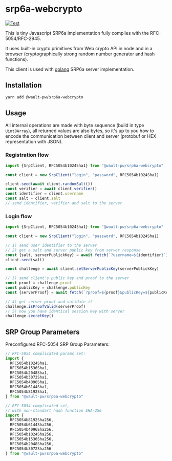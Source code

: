 # srp6a-webcrypto

[![Test](https://github.com/wault-pw/srp6a-webcrypto/actions/workflows/test.yml/badge.svg)](https://github.com/oka-is/srp6a-webcrypto/actions/workflows/test.yml)

This is tiny Javascript SRP6a implementation
fully complies with the RFC-5054/RFC-2945.

It uses built-in crypto primitives from Web crypto 
API in node and in a browser (cryptographically strong 
random number generator and hash functions).

This client is used with [golang](https://github.com/wault-pw/srp6ago) 
SRP6a server implementation.


## Installation

```bash
yarn add @wault-pw/srp6a-webcrypto
```

## Usage

All internal operations are made with byte sequence 
(build in type `Uint8Array`), all returned values are also
bytes, so it's up to you how to encode the communication 
between client and server (protobuf or HEX representation with JSON).

### Registration flow

```js
import {SrpClient, RFC5054b1024Sha1} from "@wault-pw/srp6a-webcrypto"

const client = new SrpClient("login", "password", RFC5054b1024Sha1)

client.seed(await client.randomSalt())
const verifier = await client.verifier()
const identifier = client.username
const salt = client.salt
// send identifier, verifier and salt to the server
```

### Login flow

```js
import {SrpClient, RFC5054b1024Sha1} from "@wault-pw/srp6a-webcrypto"

const client = new SrpClient("login", "password", RFC5054b1024Sha1)

// 1) send user identifier to the server
// 2) get a salt and server public key from server response
const {salt, serverPublickKey} = await fetch(`?username=${identifier}`)
client.seed(salt)

const challenge = await client.setServerPublicKey(serverPublickKey)

// 3) send client's public key and proof to the server
const proof = challenge.proof
const publicKey = challenge.publicKey
const {serverProof} = await fetch(`?proof=${proof}&publicKey=${publicKey}`)

// 4) get server proof and validate it
challenge.isProofValid(serverProof)
// 5) now you have identical session key with server
challenge.secretKey()
```

## SRP Group Parameters

Preconfigured RFC-5054 SRP Group Parameters:

```js
// RFC-5054 complicated params set:
import {
  RFC5054b1024Sha1,
  RFC5054b1536Sha1,
  RFC5054b2048Sha1,
  RFC5054b3072Sha1,
  RFC5054b4096Sha1,
  RFC5054b6144Sha1,
  RFC5054b8192Sha1,
} from "@wault-pw/srp6a-webcrypto"

// RFC-5054 complicated set,
// with non-standart hash function SHA-256
import {
  RFC5054b8192Sha256,
  RFC5054b6144Sha256,
  RFC5054b4096Sha256,
  RFC5054b1024Sha256,
  RFC5054b1536Sha256,
  RFC5054b2048Sha256,
  RFC5054b3072Sha256
} from "@wault-pw/srp6a-webcrypto"
```
